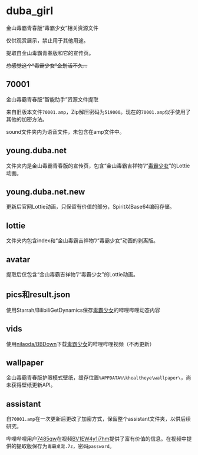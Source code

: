 # duba_girl
金山毒霸青春版“毒霸少女”相关资源文件

仅供观赏展示，禁止用于其他用途。

提取自金山毒霸青春版和它的宣传页。

~~总感觉这个“毒霸少女”企划活不久...~~

## 70001
金山毒霸青春版“智能助手”资源文件提取

来自旧版本文件`70001.amp`，Zip解压密码为`519000`。现在的`70001.amp`似乎使用了其他的加密方法。

sound文件夹内为语音文件，未包含在amp文件中。

## young.duba.net
文件夹内是金山毒霸青春版的宣传页，包含“金山毒霸吉祥物”/“[毒霸少女](https://space.bilibili.com/1266594350)”的Lottie动画。

## young.duba.net.new
更新后官网Lottie动画，只保留有价值的部分，Spirit以Base64编码存储。

## lottie
文件夹内包含index和“金山毒霸吉祥物”/“毒霸少女”动画的剥离版。

## avatar
提取后仅包含“金山毒霸吉祥物”/“毒霸少女”的Lottie动画。

## pics和result.json
使用Starrah/BilibiliGetDynamics保存[毒霸少女](https://space.bilibili.com/1266594350)的哔哩哔哩动态内容

## vids
使用[nilaoda/BBDown](https://github.com/nilaoda/BBDown)下载[毒霸少女](https://space.bilibili.com/1266594350)的哔哩哔哩视频（不再更新）

## wallpaper
金山毒霸青春版护眼模式壁纸，缓存位置`%APPDATA%\khealtheye\wallpaper\`，尚未获得壁纸更新API。

## assistant
自`70001.amp`在一次更新后更改了加密方式，保留整个assistant文件夹，以供后续研究。

哔哩哔哩用户[7485qw](https://space.bilibili.com/7195158)在视频[BV1EW4y1j7hm](https://www.bilibili.com/video/BV1EW4y1j7hm/)提供了富有价值的信息。在视频中提供的提取版保存为`毒霸桌宠.7z`，密码`password`。
